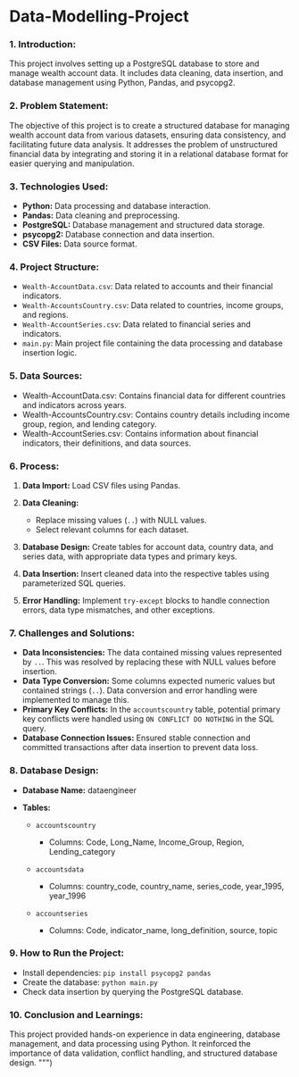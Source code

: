 # Data-Modelling-Project

### **1. Introduction:**

This project involves setting up a PostgreSQL database to store and manage wealth account data. It includes data cleaning, data insertion, and database management using Python, Pandas, and psycopg2.

### **2. Problem Statement:**

The objective of this project is to create a structured database for managing wealth account data from various datasets, ensuring data consistency, and facilitating future data analysis. It addresses the problem of unstructured financial data by integrating and storing it in a relational database format for easier querying and manipulation.

### **3. Technologies Used:**

* **Python:** Data processing and database interaction.
* **Pandas:** Data cleaning and preprocessing.
* **PostgreSQL:** Database management and structured data storage.
* **psycopg2:** Database connection and data insertion.
* **CSV Files:** Data source format.

### **4. Project Structure:**

* `Wealth-AccountData.csv`: Data related to accounts and their financial indicators.
* `Wealth-AccountsCountry.csv`: Data related to countries, income groups, and regions.
* `Wealth-AccountSeries.csv`: Data related to financial series and indicators.
* `main.py`: Main project file containing the data processing and database insertion logic.

### **5. Data Sources:**

* Wealth-AccountData.csv: Contains financial data for different countries and indicators across years.
* Wealth-AccountsCountry.csv: Contains country details including income group, region, and lending category.
* Wealth-AccountSeries.csv: Contains information about financial indicators, their definitions, and data sources.

### **6. Process:**

1. **Data Import:** Load CSV files using Pandas.
2. **Data Cleaning:**

   * Replace missing values (`..`) with NULL values.
   * Select relevant columns for each dataset.
3. **Database Design:** Create tables for account data, country data, and series data, with appropriate data types and primary keys.
4. **Data Insertion:** Insert cleaned data into the respective tables using parameterized SQL queries.
5. **Error Handling:** Implement `try-except` blocks to handle connection errors, data type mismatches, and other exceptions.

### **7. Challenges and Solutions:**

* **Data Inconsistencies:** The data contained missing values represented by `..`. This was resolved by replacing these with NULL values before insertion.
* **Data Type Conversion:** Some columns expected numeric values but contained strings (`..`). Data conversion and error handling were implemented to manage this.
* **Primary Key Conflicts:** In the `accountscountry` table, potential primary key conflicts were handled using `ON CONFLICT DO NOTHING` in the SQL query.
* **Database Connection Issues:** Ensured stable connection and committed transactions after data insertion to prevent data loss.

### **8. Database Design:**

* **Database Name:** dataengineer
* **Tables:**

  * `accountscountry`

    * Columns: Code, Long_Name, Income_Group, Region, Lending_category
  * `accountsdata`

    * Columns: country_code, country_name, series_code, year_1995, year_1996
  * `accountseries`

    * Columns: Code, indicator_name, long_definition, source, topic

### **9. How to Run the Project:**

* Install dependencies: `pip install psycopg2 pandas`
* Create the database: `python main.py`
* Check data insertion by querying the PostgreSQL database.

### **10. Conclusion and Learnings:**

This project provided hands-on experience in data engineering, database management, and data processing using Python. It reinforced the importance of data validation, conflict handling, and structured database design.
""")

